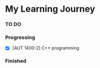 # My Learning Journey

### TO DO


### Progressing
- [x] [AUT 1400-2] C++ programming

### Finished

